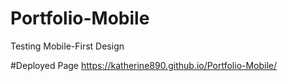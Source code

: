 # Portfolio-Mobile
Testing Mobile-First Design

#Deployed Page
https://katherine890.github.io/Portfolio-Mobile/